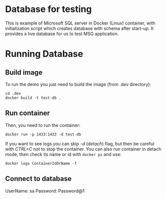 # Database for testing

This is example of Microsoft SQL server in Docker (Linux) container, with initialization script which creates database with schema after start-up. It provides a live database for us to test MSG application.

# Running Database

## Build image
To run the demo you just need to build the image (from .dev directory):
```
cd .dev
docker build -t test-db .
```

## Run container
Then, you need to run the container:
```
docker run -p 1433:1433 -d test-db
```
If you want to see logs you can skip _-d_ (_detach_) flag, but then be careful with _CTRL+C_ not to stop the container.
You can also run container in detach mode, then check its name or id with `docker ps` and use:
```
docker logs ContainerIdOrName -f
```

## Connect to database

UserName: sa
Password: Password@1
